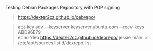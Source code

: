 Testing Debian Packages Repository with PGP signing<br>

> https://dexter2cz.github.io/debrepo/

> apt-key adv --keyserver keyserver.ubuntu.com --recv-keys ABD96E79<br>
> echo 'deb https://dexter2cz.github.io/debrepo/ jessie main' > /etc/apt/sources.list.d/dexrepo.list
